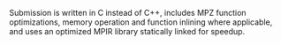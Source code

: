 Submission is written in C instead of C++, includes MPZ function optimizations, memory operation and function inlining where applicable, and uses an optimized MPIR library statically linked for speedup.